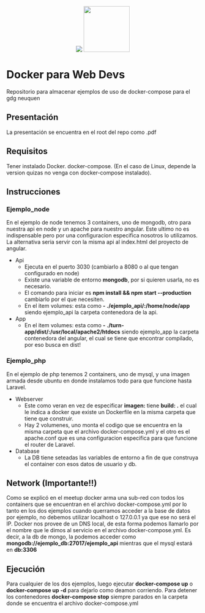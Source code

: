 <p align="center">
<img src="http://codetry.io/logo-mail.png">
<img width="120" src="http://gdgneuquen.org/wp-content/themes/gdgnqn/images/logo.png">
</p>


# Docker para Web Devs

Repositorio para almacenar ejemplos de uso de docker-compose para el gdg neuquen

## Presentación

La presentación se encuentra en el root del repo como .pdf

## Requisitos

Tener instalado Docker.
docker-compose. (En el caso de Linux, depende la version quizas no venga con docker-compose instalado).

## Instrucciones

### Ejemplo_node

En el ejemplo de node tenemos 3 containers, uno de mongodb, otro para nuestra api en node y un apache para nuestro angular. Este ultimo no es indispensable pero por una configuracion especifica nosotros lo utilizamos. La alternativa seria servir con la misma api al index.html del proyecto de angular.
* Api
  * Ejecuta en el puerto 3030 (cambiarlo a 8080 o al que tengan configurado en node)
  * Existe una variable de entorno **mongodb**, por si quieren usarla, no es necesario.
  * El comando para iniciar es **npm install && npm start --production** cambiarlo por el que necesiten.
  * En el item volumes: esta como **- ./ejemplo_api/:/home/node/app** siendo ejemplo_api la carpeta contenedora de la api.
* App
  * En el item volumes: esta como **- ./turn-app/dist/:/usr/local/apache2/htdocs** siendo ejemplo_app la carpeta contenedora del angular, el cual se tiene que encontrar compilado, por eso busca en dist!

### Ejemplo_php

En el ejemplo de php tenemos 2 containers, uno de mysql, y una imagen armada desde ubuntu en donde instalamos todo para que funcione hasta Laravel.
* Webserver
  * Este como veran en vez de especificar **imagen:** tiene **build: .** el cual le indica a docker que existe un Dockerfile en la misma carpeta que tiene que construir.
  * Hay 2 volumenes, uno monta el codigo que se encuentra en la misma carpeta que el archivo docker-compose.yml y el otro es el apache.conf que es una configuracion especifica para que funcione el router de Laravel.
* Database
  * La DB tiene seteadas las variables de entorno a fin de que construya el container con esos datos de usuario y db.

## Network (Importante!!)

Como se explicó en el meetup docker arma una sub-red con todos los containers que se encuentran en el archivo docker-compose.yml por lo tanto en los dos ejemplos cuando querramos acceder a la base de datos por ejemplo, no debemos utilizar localhost o 127.0.0.1 ya que ese no será el IP. Docker nos provee de un DNS local, de esta forma podemos llamarlo por el nombre que le dimos al servicio en el archivo docker-compose.yml. Es decir, a la db de mongo, la podemos acceder como **mongodb://ejemplo_db:27017/ejemplo_api** mientras que el mysql estará en **db:3306**

## Ejecución

Para cualquier de los dos ejemplos, luego ejecutar **docker-compose up** o **docker-compose up -d** para dejarlo como deamon corriendo.
Para detener los contenedores **docker-compose stop** siempre parados en la carpeta donde se encuentra el archivo docker-compose.yml
